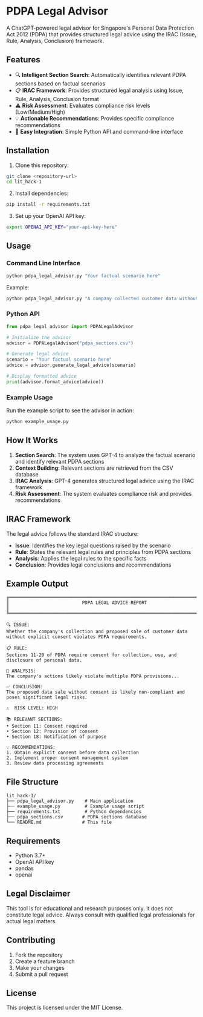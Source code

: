 # PDPA Legal Advisor

A ChatGPT-powered legal advisor for Singapore's Personal Data Protection Act 2012 (PDPA) that provides structured legal advice using the IRAC (Issue, Rule, Analysis, Conclusion) framework.

## Features

- 🔍 **Intelligent Section Search**: Automatically identifies relevant PDPA sections based on factual scenarios
- 📋 **IRAC Framework**: Provides structured legal analysis using Issue, Rule, Analysis, Conclusion format
- ⚠️ **Risk Assessment**: Evaluates compliance risk levels (Low/Medium/High)
- 💡 **Actionable Recommendations**: Provides specific compliance recommendations
- 🚀 **Easy Integration**: Simple Python API and command-line interface

## Installation

1. Clone this repository:
```bash
git clone <repository-url>
cd lit_hack-1
```

2. Install dependencies:
```bash
pip install -r requirements.txt
```

3. Set up your OpenAI API key:
```bash
export OPENAI_API_KEY="your-api-key-here"
```

## Usage

### Command Line Interface

```bash
python pdpa_legal_advisor.py "Your factual scenario here"
```

Example:
```bash
python pdpa_legal_advisor.py "A company collected customer data without explicit consent and is now planning to sell it to third parties for marketing purposes."
```

### Python API

```python
from pdpa_legal_advisor import PDPALegalAdvisor

# Initialize the advisor
advisor = PDPALegalAdvisor("pdpa_sections.csv")

# Generate legal advice
scenario = "Your factual scenario here"
advice = advisor.generate_legal_advice(scenario)

# Display formatted advice
print(advisor.format_advice(advice))
```

### Example Usage

Run the example script to see the advisor in action:

```bash
python example_usage.py
```

## How It Works

1. **Section Search**: The system uses GPT-4 to analyze the factual scenario and identify relevant PDPA sections
2. **Context Building**: Relevant sections are retrieved from the CSV database
3. **IRAC Analysis**: GPT-4 generates structured legal advice using the IRAC framework
4. **Risk Assessment**: The system evaluates compliance risk and provides recommendations

## IRAC Framework

The legal advice follows the standard IRAC structure:

- **Issue**: Identifies the key legal questions raised by the scenario
- **Rule**: States the relevant legal rules and principles from PDPA sections
- **Analysis**: Applies the legal rules to the specific facts
- **Conclusion**: Provides legal conclusions and recommendations

## Example Output

```
╔══════════════════════════════════════════════════════════════════════════════╗
║                           PDPA LEGAL ADVICE REPORT                          ║
╚══════════════════════════════════════════════════════════════════════════════╝

🔍 ISSUE:
Whether the company's collection and proposed sale of customer data without explicit consent violates PDPA requirements.

📋 RULE:
Sections 11-20 of PDPA require consent for collection, use, and disclosure of personal data.

🔬 ANALYSIS:
The company's actions likely violate multiple PDPA provisions...

✅ CONCLUSION:
The proposed data sale without consent is likely non-compliant and poses significant legal risks.

⚠️  RISK LEVEL: HIGH

📚 RELEVANT SECTIONS:
• Section 11: Consent required
• Section 12: Provision of consent
• Section 18: Notification of purpose

💡 RECOMMENDATIONS:
1. Obtain explicit consent before data collection
2. Implement proper consent management system
3. Review data processing agreements
```

## File Structure

```
lit_hack-1/
├── pdpa_legal_advisor.py    # Main application
├── example_usage.py         # Example usage script
├── requirements.txt         # Python dependencies
├── pdpa_sections.csv       # PDPA sections database
└── README.md               # This file
```

## Requirements

- Python 3.7+
- OpenAI API key
- pandas
- openai

## Legal Disclaimer

This tool is for educational and research purposes only. It does not constitute legal advice. Always consult with qualified legal professionals for actual legal matters.

## Contributing

1. Fork the repository
2. Create a feature branch
3. Make your changes
4. Submit a pull request

## License

This project is licensed under the MIT License.